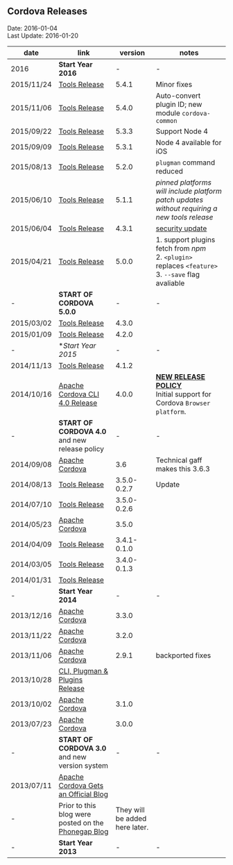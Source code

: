 ## Cordova Releases ##
Date: 2016-01-04<br>
Last Update: 2016-01-20

date       | link | version | notes
-----------|------|---------|-------
2016       | **Start Year 2016** | - | -
2015/11/24 | [Tools Release](https://cordova.apache.org/news/2015/11/24/tools-release.html) | 5.4.1 | Minor fixes
2015/11/06 | [Tools Release](https://cordova.apache.org/news/2015/11/06/tools-release.html) | 5.4.0 | Auto-convert plugin ID; new module `cordova-common`
2015/09/22 | [Tools Release](https://cordova.apache.org/news/2015/09/22/tools-release.html) | 5.3.3 | Support Node 4
2015/09/09 | [Tools Release](https://cordova.apache.org/news/2015/09/09/tools-release.html) | 5.3.1 | Node 4 available for iOS
2015/08/13 | [Tools Release](https://cordova.apache.org/news/2015/08/13/tools-release.html) | 5.2.0 | `plugman` command reduced
2015/06/10 | [Tools Release](https://cordova.apache.org/news/2015/06/10/tools-release.html) | 5.1.1 | *pinned platforms will include platform patch updates without requiring a new tools release*
2015/06/04 | [Tools Release](https://cordova.apache.org/news/2015/06/04/tools-release.html) | 4.3.1 | [security update](https://cordova.apache.org/announcements/2015/05/26/android-402.html)
2015/04/21 | [Tools Release](https://cordova.apache.org/news/2015/04/21/tools-release.html) | 5.0.0 | 1. support plugins fetch from *npm*<br>2. `<plugin>` replaces `<feature>`<br>3. `--save` flag avaliable
-          | **START OF CORDOVA 5.0.0** | - | - 
2015/03/02 | [Tools Release](https://cordova.apache.org/news/2015/03/02/tools-release.html) | 4.3.0 | 
2015/01/09 | [Tools Release](https://cordova.apache.org/news/2015/01/09/tools-release.html) | 4.2.0 |
-          | **Start Year 2015* | - | -
2014/11/13 | [Tools Release](https://cordova.apache.org/news/2014/11/13/tools-release.html) | 4.1.2 |
2014/10/16 | [Apache Cordova CLI 4.0 Release](https://cordova.apache.org/announcements/2014/10/16/cordova-4.html) | 4.0.0 | **[NEW RELEASE POLICY](https://github.com/apache/cordova-coho/blob/master/docs/versioning-and-release-strategy.md)**<br>Initial support for Cordova `Browser platform`.
-          | **START OF CORDOVA 4.0** and new release policy | - | -
2014/09/08 | [Apache Cordova](https://cordova.apache.org/announcements/2014/09/08/cordova-361.html) | 3.6 | Technical gaff makes this 3.6.3
2014/08/13 | [Tools Release](https://cordova.apache.org/news/2014/08/13/tools-update.html)  | 3.5.0-0.2.7 | Update
2014/07/10 | [Tools Release](https://cordova.apache.org/news/2014/07/10/tools-release.html) | 3.5.0-0.2.6 |
2014/05/23 | [Apache Cordova](https://cordova.apache.org/announcements/2014/05/23/cordova-350.html) |  3.5.0 |
2014/04/09 | [Tools Release](https://cordova.apache.org/news/2014/04/09/tools-ios-release.html)     | 3.4.1-0.1.0 |
2014/03/05 | [Tools Release](https://cordova.apache.org/news/2014/03/05/tools-release.html)         | 3.4.0-0.1.3 |
2014/01/31 | [Tools Release](https://cordova.apache.org/news/2014/01/31/tools-release.html)
-          | **Start Year 2014** | - | -
2013/12/16 | [Apache Cordova](https://cordova.apache.org/announcements/2013/12/16/cordova-330.html) | 3.3.0 |
2013/11/22 | [Apache Cordova](https://cordova.apache.org/announcements/2013/11/22/cordova-320.html) | 3.2.0 |
2013/11/06 | [Apache Cordova](https://cordova.apache.org/blog/releases/2013/11/06/cordova-291.html) | 2.9.1 | backported fixes
2013/10/28 | [CLI, Plugman & Plugins Release](https://cordova.apache.org/news/2013/10/28/plugins-release.html)
2013/10/02 | [Apache Cordova](https://cordova.apache.org/blog/releases/2013/10/02/cordova-31.html)  | 3.1.0 |
2013/07/23 | [Apache Cordova](https://cordova.apache.org/blog/releases/2013/07/23/cordova-3.html)   | 3.0.0 |
-          | **START OF CORDOVA 3.0** and new version system  | - | -
2013/07/11 | [Apache Cordova Gets an Official Blog](https://cordova.apache.org/blog/2013/07/11/cordova-has-a-blog.html)
-          | Prior to this blog were posted on the [Phonegap Blog](phongap.md) | They will be added here later.
-          | **Start Year 2013**  | - | -

